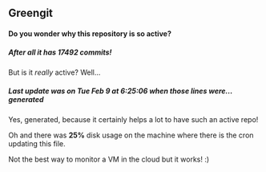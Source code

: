 ## Greengit

#### Do you wonder why this repository is so active?

##### After all it has 17492 commits!

But is it *really* active? Well...

##### Last update was on Tue Feb 9 at 6:25:06 when those lines were... generated

Yes, generated, because it certainly helps a lot to have such an active repo!

Oh and there was **25%** disk usage on the machine
where there is the cron updating this file.

Not the best way to monitor a VM in the cloud but it works! :)
